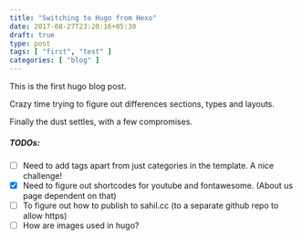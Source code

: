 ```yaml
---
title: "Switching to Hugo from Hexo"
date: 2017-08-27T23:20:16+05:30
draft: true
type: post
tags: [ "first", "test" ]
categories: [ "blog" ]
---
```

This is the first hugo blog post.

Crazy time trying to figure out differences sections, types and layouts. 

Finally the dust settles, with a few compromises.

##### TODOs:

- [ ] Need to add tags apart from just categories in the template. A nice challenge!
- [X] Need to figure out shortcodes for youtube and fontawesome. (About us page dependent on that)
- [ ] To figure out how to publish to sahil.cc (to a separate github repo to allow https)
- [ ] How are images used in hugo?